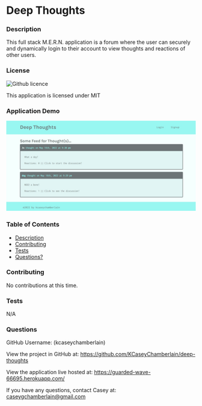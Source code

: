 # Deep Thoughts

### Description
This full stack M.E.R.N. application is a forum where the user can securely and dynamically login to their account to view thoughts and reactions of other users.

### License
![Github licence](https://img.shields.io/badge/license-MIT-blue.svg)

This application is licensed under MIT

### Application Demo
![Deep Thoughts](./client/src/assets/demo.jpg)

### Table of Contents
- [Description](#description)
- [Contributing](#contributing)
- [Tests](#tests)
- [Questions?](#questions)


### Contributing
No contributions at this time.

### Tests
N/A

### Questions
GitHub Username: (kcaseychamberlain) 

View the project in GitHub at: https://github.com/KCaseyChamberlain/deep-thoughts

View the application live hosted at: https://guarded-wave-66695.herokuapp.com/
    
If you have any questions, contact Casey at: caseygchamberlain@gmail.com

